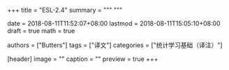 +++
title = "ESL-2.4"
summary = """
"""

date = 2018-08-11T11:52:07+08:00
lastmod = 2018-08-11T15:05:10+08:00
draft = true 
math = true

authors = ["Butters"]
tags = ["译文"]
categories = ["统计学习基础（译注）"]

[header]
image = ""
caption = ""
preview = true
+++
